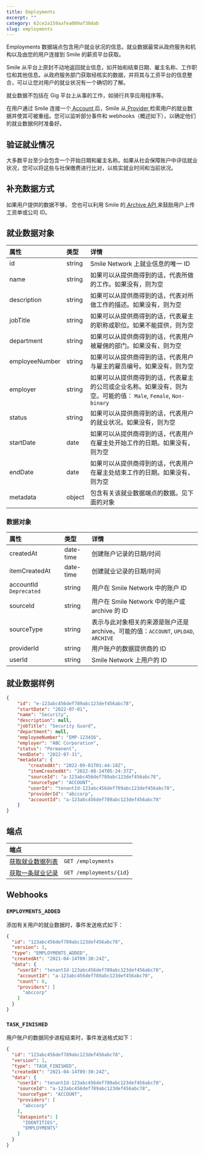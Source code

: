 ```yaml
---
title: Employments
excerpt: ""
category: 62ce2a159aafea009af30dab
slug: employments
---
```


Employments 数据端点包含用户就业状况的信息。就业数据最常从政府服务和机构以及由您的用户连接到 Smile 的薪资平台获取。

Smile 从平台上原封不动地返回就业信息，如开始和结束日期、雇主名称、工作职位和其他信息。从政府服务部门获取经核实的数据，并将其与工资平台的信息整合，可以让您对用户的就业状况有一个确切的了解。

就业数据不包括在 Gig 平台上从事的工作，如骑行共享应用程序等。

在用户通过 Smile 连接一个[ Account ](/reference/accounts)后，Smile 从[ Provider ](/reference/providers)检索用户的就业数据并使其可被重组。您可以监听部分事件和 webhooks（概述如下），以确定他们的就业数据何时准备好。

## 验证就业情况

大多数平台至少会包含一个开始日期和雇主名称。如果从社会保障账户中评估就业状况，您可以将这些与社保缴费进行比对，以核实就业时间和当前状况。

## 补充数据方式

如果用户提供的数据不够， 您也可以利用 Smile 的[ Archive API ](/reference/archives)来鼓励用户上传工资单或公司 ID。

## 就业数据对象

| 属性             | 类型     | 详情                                                                      |
|:---------------|:-------|:------------------------------------------------------------------------|
| id             | string | Smile Network 上就业信息的唯一 ID                                               |
| name           | string | 如果可以从提供商得到的话，代表所做的工作。如果没有，则为空                                           |
| description    | string | 如果可以从提供商得到的话，代表对所做工作的描述。如果没有，则为空                                        |
| jobTitle       | string | 如果可以从提供商得到的话，代表雇主的职称或职位。如果不能提供，则为空                                      |
| department     | string | 如果可以从提供商得到的话，代表用户被雇佣的部门。如果没有，则为空                                        |
| employeeNumber | string | 如果可以从提供商得到的话，代表用户与雇主的雇员编号。如果没有，则为空                                      |
| employer       | string | 如果可以从提供商得到的话，代表雇主的公司或企业名称。如果没有，则为空。可能的值： `Male`, `Female`, `Non-binary` |
| status         | string | 如果可以从提供商得到的话，代表用户的就业状况。如果没有，则为空                                         |
| startDate      | date   | 如果可以从提供商得到的话，代表用户在雇主处开始工作的日期。如果没有，则为空                                   |
| endDate        | date   | 如果可以从提供商得到的话，代表用户在雇主处结束工作的日期。如果没有，则为空                                   |
| metadata       | object | 包含有关该就业数据端点的数据。见下面的对象                                                   |


### 数据对象

| 属性                     | 类型        | 详情                                                           |
|:-----------------------|:----------|:-------------------------------------------------------------|
| createdAt | date-time | 创建账户记录的日期/时间                                                 |
| itemCreatedAt | date-time | 创建就业记录的日期/时间                                                 |
| accountId `Deprecated` | string    | 用户在 Smile Network 中的账户 ID                                    |
| sourceId               | string    | 用户在 Smile Network 中的账户或 archive 的 ID                         |
| sourceType             | string    | 表示与此对象相关的来源是账户还是 archive。可能的值：`ACCOUNT`, `UPLOAD`, `ARCHIVE` |
| providerId             | string    | 用户账户的数据提供商的 ID                                               |
| userId                 | string    | Smile Network 上用户的 ID                                        |


## 就业数据样例

```json
{
    "id": "e-123abc456def789abc123def456abc78",
    "startDate": "2022-07-01",
    "name": "Security",
    "description": null,
    "jobTitle": "Security Guard",
    "department": null,
    "employeeNumber": "EMP-123456",
    "employer": "ABC Corporation",
    "status": "Permanent",
    "endDate": "2022-07-31",
    "metadata": {
        "createdAt": "2022-09-01T01:44:18Z",
        "itemCreatedAt": "2022-08-24T05:24:37Z",
        "sourceId": "a-123abc456def789abc123def456abc78",
        "sourceType": "ACCOUNT",
        "userId": "tenantId-123abc456def789abc123def456abc78",
        "providerId": "abccorp",
        "accountId": "a-123abc456def789abc123def456abc78"
    }
}
```

## 端点

| 端点                                        | |
|:------------------------------------------| :---- |
| [获取就业数据列表](/reference/list-employments-1) | `GET /employments` |
| [获取一条就业记录](/reference/get-employment-1)   | `GET /employments/{id}` |

## Webhooks

### `EMPLOYMENTS_ADDED`

添加有关用户的就业数据时，事件发送格式如下：

```json
{
  "id": "123abc456def789abc123def456abc78",
  "version": 1,
  "type": "EMPLOYMENTS_ADDED",
  "createdAt": "2021-04-14T09:30:24Z",
  "data": {
    "userId": "tenantId-123abc456def789abc123def456abc78",
    "accountId": "a-123abc456def789abc123def456abc78",
    "count": 0,
    "providers": [
      "abccorp"
    ]
  }
}
```

### `TASK_FINISHED`

用户账户的数据同步进程结束时，事件发送格式如下：

```json
{
  "id": "123abc456def789abc123def456abc78",
  "version": 1,
  "type": "TASK_FINISHED",
  "createdAt": "2021-04-14T09:30:24Z",
  "data": {
    "userId": "tenantId-123abc456def789abc123def456abc78",
    "sourceId": "a-123abc456def789abc123def456abc78",
    "sourceType": "ACCOUNT",
    "providers": [
      "abccorp"
    ],
    "datapoints": [
      "IDENTITIES",
      "EMPLOYMENTS"
    ]
  }
}
```
